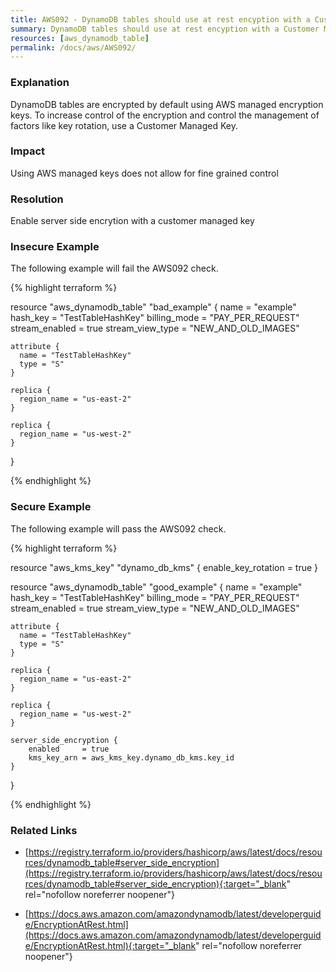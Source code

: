 ```yaml
---
title: AWS092 - DynamoDB tables should use at rest encyption with a Customer Managed Key
summary: DynamoDB tables should use at rest encyption with a Customer Managed Key 
resources: [aws_dynamodb_table] 
permalink: /docs/aws/AWS092/
---
```

### Explanation


DynamoDB tables are encrypted by default using AWS managed encryption keys. To increase control of the encryption and control the management of factors like key rotation, use a Customer Managed Key.


### Impact
Using AWS managed keys does not allow for fine grained control

### Resolution
Enable server side encrytion with a customer managed key



### Insecure Example

The following example will fail the AWS092 check.

{% highlight terraform %}

resource "aws_dynamodb_table" "bad_example" {
	name             = "example"
	hash_key         = "TestTableHashKey"
	billing_mode     = "PAY_PER_REQUEST"
	stream_enabled   = true
	stream_view_type = "NEW_AND_OLD_IMAGES"
  
	attribute {
	  name = "TestTableHashKey"
	  type = "S"
	}
  
	replica {
	  region_name = "us-east-2"
	}
  
	replica {
	  region_name = "us-west-2"
	}
  }

{% endhighlight %}



### Secure Example

The following example will pass the AWS092 check.

{% highlight terraform %}

resource "aws_kms_key" "dynamo_db_kms" {
	enable_key_rotation = true
}

resource "aws_dynamodb_table" "good_example" {
	name             = "example"
	hash_key         = "TestTableHashKey"
	billing_mode     = "PAY_PER_REQUEST"
	stream_enabled   = true
	stream_view_type = "NEW_AND_OLD_IMAGES"
  
	attribute {
	  name = "TestTableHashKey"
	  type = "S"
	}
  
	replica {
	  region_name = "us-east-2"
	}
  
	replica {
	  region_name = "us-west-2"
	}

	server_side_encryption {
		enabled     = true
		kms_key_arn = aws_kms_key.dynamo_db_kms.key_id
	}
  }

{% endhighlight %}



### Related Links


- [https://registry.terraform.io/providers/hashicorp/aws/latest/docs/resources/dynamodb_table#server_side_encryption](https://registry.terraform.io/providers/hashicorp/aws/latest/docs/resources/dynamodb_table#server_side_encryption){:target="_blank" rel="nofollow noreferrer noopener"}

- [https://docs.aws.amazon.com/amazondynamodb/latest/developerguide/EncryptionAtRest.html](https://docs.aws.amazon.com/amazondynamodb/latest/developerguide/EncryptionAtRest.html){:target="_blank" rel="nofollow noreferrer noopener"}



